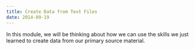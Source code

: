 ```yaml
---
title: Create Data from Text Files
date: 2014-09-19
---
```


In this module, we will be thinking about how we can use the skills we just learned to create data from our primary source material. 